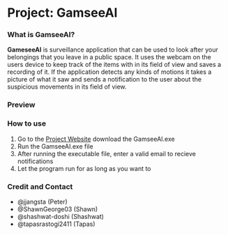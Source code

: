 # Project: GamseeAI

### What is GamseeAI?

**GameseeAI** is surveillance application that can be used to look after your belongings that you leave in a public space. It uses the webcam on the users device to keep track of the items with in its field of view and saves a recording of it. If the application detects any kinds of motions it takes a picture of what it saw and sends a notification to the user about the suspicious movements in its field of view. 

### Preview






### How to use

1. Go to the [Project Website](https://jjangsta.github.io/GamseeAI/) download the GamseeAI.exe
2. Run the GamseeAI.exe file
3. After running the executable file, enter a valid email to recieve notifications
4. Let the program run for as long as you want to


### Credit and Contact

- @jjangsta (Peter)
- @ShawnGeorge03 (Shawn)
- @shashwat-doshi (Shashwat)
- @tapasrastogi2411 (Tapas)
